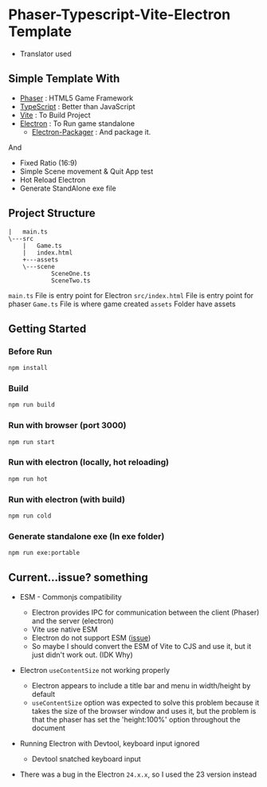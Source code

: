 # Phaser-Typescript-Vite-Electron Template

- Translator used

## Simple Template With

- [Phaser](https://phaser.io/) : HTML5 Game Framework
- [TypeScript](https://www.typescriptlang.org/) : Better than JavaScript
- [Vite](https://vitejs.dev/) : To Build Project
- [Electron](https://electronjs.org/) : To Run game standalone
  - [Electron-Packager](https://github.com/electron/electron-packager) : And package it.

And

- Fixed Ratio (16:9)
- Simple Scene movement & Quit App test
- Hot Reload Electron
- Generate StandAlone exe file

## Project Structure

```
|   main.ts
\---src
    |   Game.ts
    |   index.html
    +---assets
    \---scene
            SceneOne.ts
            SceneTwo.ts
```

`main.ts` File is entry point for Electron
`src/index.html` File is entry point for phaser
`Game.ts` File is where game created
`assets` Folder have assets

## Getting Started

### Before Run

```sh
npm install
```

### Build

```sh
npm run build
```

### Run with browser (port 3000)

```sh
npm run start
```

### Run with electron (locally, hot reloading)

```sh
npm run hot
```

### Run with electron (with build)

```sh
npm run cold
```

### Generate standalone exe (In exe folder)

```sh
npm run exe:portable
```

## Current...issue? something

- ESM - Commonjs compatibility

  - Electron provides IPC for communication between the client (Phaser) and the server (electron)
  - Vite use native ESM
  - Electron do not support ESM ([issue](https://github.com/electron/electron/issues/21457))
  - So maybe I should convert the ESM of Vite to CJS and use it, but it just didn't work out. (IDK Why)

- Electron `useContentSize` not working properly

  - Electron appears to include a title bar and menu in width/height by default
  - `useContentSize` option was expected to solve this problem because it takes the size of the browser window and uses it, but the problem is that the phaser has set the 'height:100%' option throughout the document

- Running Electron with Devtool, keyboard input ignored

  - Devtool snatched keyboard input

- There was a bug in the Electron `24.x.x`, so I used the 23 version instead
